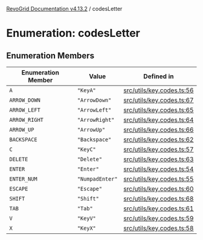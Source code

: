 [RevoGrid Documentation v4.13.2](README.md) / codesLetter

# Enumeration: codesLetter

## Enumeration Members

| Enumeration Member | Value | Defined in |
| ------ | ------ | ------ |
| `A` | `"KeyA"` | [src/utils/key.codes.ts:56](https://github.com/revolist/revogrid/blob/4615a8613a8ac5464daeb17d7062361e3e3aa5d1/src/utils/key.codes.ts#L56) |
| `ARROW_DOWN` | `"ArrowDown"` | [src/utils/key.codes.ts:67](https://github.com/revolist/revogrid/blob/4615a8613a8ac5464daeb17d7062361e3e3aa5d1/src/utils/key.codes.ts#L67) |
| `ARROW_LEFT` | `"ArrowLeft"` | [src/utils/key.codes.ts:65](https://github.com/revolist/revogrid/blob/4615a8613a8ac5464daeb17d7062361e3e3aa5d1/src/utils/key.codes.ts#L65) |
| `ARROW_RIGHT` | `"ArrowRight"` | [src/utils/key.codes.ts:64](https://github.com/revolist/revogrid/blob/4615a8613a8ac5464daeb17d7062361e3e3aa5d1/src/utils/key.codes.ts#L64) |
| `ARROW_UP` | `"ArrowUp"` | [src/utils/key.codes.ts:66](https://github.com/revolist/revogrid/blob/4615a8613a8ac5464daeb17d7062361e3e3aa5d1/src/utils/key.codes.ts#L66) |
| `BACKSPACE` | `"Backspace"` | [src/utils/key.codes.ts:62](https://github.com/revolist/revogrid/blob/4615a8613a8ac5464daeb17d7062361e3e3aa5d1/src/utils/key.codes.ts#L62) |
| `C` | `"KeyC"` | [src/utils/key.codes.ts:57](https://github.com/revolist/revogrid/blob/4615a8613a8ac5464daeb17d7062361e3e3aa5d1/src/utils/key.codes.ts#L57) |
| `DELETE` | `"Delete"` | [src/utils/key.codes.ts:63](https://github.com/revolist/revogrid/blob/4615a8613a8ac5464daeb17d7062361e3e3aa5d1/src/utils/key.codes.ts#L63) |
| `ENTER` | `"Enter"` | [src/utils/key.codes.ts:54](https://github.com/revolist/revogrid/blob/4615a8613a8ac5464daeb17d7062361e3e3aa5d1/src/utils/key.codes.ts#L54) |
| `ENTER_NUM` | `"NumpadEnter"` | [src/utils/key.codes.ts:55](https://github.com/revolist/revogrid/blob/4615a8613a8ac5464daeb17d7062361e3e3aa5d1/src/utils/key.codes.ts#L55) |
| `ESCAPE` | `"Escape"` | [src/utils/key.codes.ts:60](https://github.com/revolist/revogrid/blob/4615a8613a8ac5464daeb17d7062361e3e3aa5d1/src/utils/key.codes.ts#L60) |
| `SHIFT` | `"Shift"` | [src/utils/key.codes.ts:68](https://github.com/revolist/revogrid/blob/4615a8613a8ac5464daeb17d7062361e3e3aa5d1/src/utils/key.codes.ts#L68) |
| `TAB` | `"Tab"` | [src/utils/key.codes.ts:61](https://github.com/revolist/revogrid/blob/4615a8613a8ac5464daeb17d7062361e3e3aa5d1/src/utils/key.codes.ts#L61) |
| `V` | `"KeyV"` | [src/utils/key.codes.ts:59](https://github.com/revolist/revogrid/blob/4615a8613a8ac5464daeb17d7062361e3e3aa5d1/src/utils/key.codes.ts#L59) |
| `X` | `"KeyX"` | [src/utils/key.codes.ts:58](https://github.com/revolist/revogrid/blob/4615a8613a8ac5464daeb17d7062361e3e3aa5d1/src/utils/key.codes.ts#L58) |
